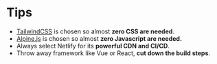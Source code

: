 # Tips

- [TailwindCSS](https://tailwindcss.com/) is chosen so almost **zero CSS are needed**.
- [Alpine.js](https://alpinejs.dev/) is chosen so almost **zero Javascript are needed.**
- Always select Netlify for its **powerful CDN and CI/CD**.
- Throw away framework like Vue or React, **cut down the build steps**.

